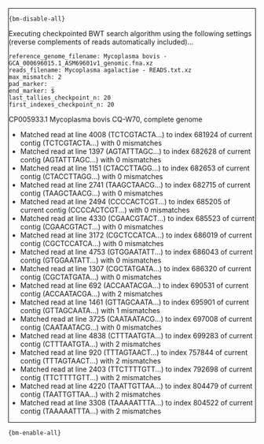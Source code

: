 <div style="border:1px solid black;">

`{bm-disable-all}`

Executing checkpointed BWT search algorithm using the following settings (reverse complements of reads automatically included)...

```
reference_genome_filename: Mycoplasma bovis - GCA_000696015.1_ASM69601v1_genomic.fna.xz
reads_filename: Mycoplasma agalactiae - READS.txt.xz
max_mismatch: 2
pad_marker: _
end_marker: $
last_tallies_checkpoint_n: 20
first_indexes_checkpoint_n: 20

```


CP005933.1 Mycoplasma bovis CQ-W70, complete genome

 * Matched read at line 4008 (TCTCGTACTA...) to index 681924 of current contig (TCTCGTACTA...) with 0 mismatches
 * Matched read at line 1397 (AGTATTTAGC...) to index 682628 of current contig (AGTATTTAGC...) with 0 mismatches
 * Matched read at line 1151 (CTACCTTAGG...) to index 682653 of current contig (CTACCTTAGG...) with 0 mismatches
 * Matched read at line 2741 (TAAGCTAACG...) to index 682715 of current contig (TAAGCTAACG...) with 0 mismatches
 * Matched read at line 2494 (CCCCACTCGT...) to index 685205 of current contig (CCCCACTCGT...) with 0 mismatches
 * Matched read at line 4330 (CGAACGTACT...) to index 685523 of current contig (CGAACGTACT...) with 0 mismatches
 * Matched read at line 3172 (CGCTCCATCA...) to index 686019 of current contig (CGCTCCATCA...) with 0 mismatches
 * Matched read at line 4753 (GTGGAATATT...) to index 686043 of current contig (GTGGAATATT...) with 0 mismatches
 * Matched read at line 1307 (CGCTATGATA...) to index 686320 of current contig (CGCTATGATA...) with 0 mismatches
 * Matched read at line 692 (ACCAATACGA...) to index 690531 of current contig (ACCAATACGA...) with 2 mismatches
 * Matched read at line 1461 (GTTAGCAATA...) to index 695901 of current contig (GTTAGCAATA...) with 1 mismatches
 * Matched read at line 3725 (CAATAATACG...) to index 697008 of current contig (CAATAATACG...) with 0 mismatches
 * Matched read at line 4838 (CTTTAATGTA...) to index 699283 of current contig (CTTTAATGTA...) with 2 mismatches
 * Matched read at line 920 (TTTAGTAACT...) to index 757844 of current contig (TTTAGTAACT...) with 2 mismatches
 * Matched read at line 2403 (TTCTTTTGTT...) to index 792698 of current contig (TTCTTTTGTT...) with 2 mismatches
 * Matched read at line 4220 (TAATTGTTAA...) to index 804479 of current contig (TAATTGTTAA...) with 2 mismatches
 * Matched read at line 3308 (TAAAAATTTA...) to index 804522 of current contig (TAAAAATTTA...) with 2 mismatches

</div>

`{bm-enable-all}`

